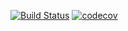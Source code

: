 [![Build Status](https://app.travis-ci.com/Constantine-M/job4j_design.svg?branch=master)](https://app.travis-ci.com/Constantine-M/job4j_design)
[![codecov](https://codecov.io/gh/Constantine-M/job4j_design/branch/master/graph/badge.svg?token=CN5NHAF1T3)](https://codecov.io/gh/Constantine-M/job4j_design)